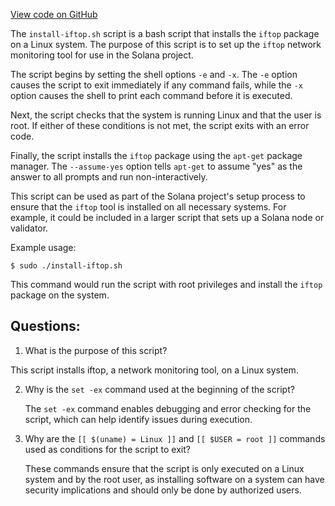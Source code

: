 [View code on GitHub](https://github.com/solana-labs/solana/blob/master/net/scripts/install-iftop.sh)

The `install-iftop.sh` script is a bash script that installs the `iftop` package on a Linux system. The purpose of this script is to set up the `iftop` network monitoring tool for use in the Solana project. 

The script begins by setting the shell options `-e` and `-x`. The `-e` option causes the script to exit immediately if any command fails, while the `-x` option causes the shell to print each command before it is executed. 

Next, the script checks that the system is running Linux and that the user is root. If either of these conditions is not met, the script exits with an error code. 

Finally, the script installs the `iftop` package using the `apt-get` package manager. The `--assume-yes` option tells `apt-get` to assume "yes" as the answer to all prompts and run non-interactively. 

This script can be used as part of the Solana project's setup process to ensure that the `iftop` tool is installed on all necessary systems. For example, it could be included in a larger script that sets up a Solana node or validator. 

Example usage:

```
$ sudo ./install-iftop.sh
```

This command would run the script with root privileges and install the `iftop` package on the system.
## Questions: 
 1. What is the purpose of this script?
   
   This script installs iftop, a network monitoring tool, on a Linux system.

2. Why is the `set -ex` command used at the beginning of the script?
   
   The `set -ex` command enables debugging and error checking for the script, which can help identify issues during execution.

3. Why are the `[[ $(uname) = Linux ]]` and `[[ $USER = root ]]` commands used as conditions for the script to exit?
   
   These commands ensure that the script is only executed on a Linux system and by the root user, as installing software on a system can have security implications and should only be done by authorized users.